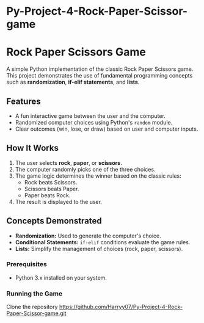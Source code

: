 # Py-Project-4-Rock-Paper-Scissor-game
# Rock Paper Scissors Game

A simple Python implementation of the classic Rock Paper Scissors game. This project demonstrates the use of fundamental programming concepts such as **randomization**, **if-elif statements**, and **lists**.

## Features
- A fun interactive game between the user and the computer.
- Randomized computer choices using Python's `random` module.
- Clear outcomes (win, lose, or draw) based on user and computer inputs.

## How It Works
1. The user selects **rock**, **paper**, or **scissors**.
2. The computer randomly picks one of the three choices.
3. The game logic determines the winner based on the classic rules:
   - Rock beats Scissors.
   - Scissors beats Paper.
   - Paper beats Rock.
4. The result is displayed to the user.

## Concepts Demonstrated
- **Randomization:** Used to generate the computer's choice.
- **Conditional Statements:** `if-elif` conditions evaluate the game rules.
- **Lists:** Simplify the management of choices (rock, paper, scissors).

### Prerequisites
- Python 3.x installed on your system.

### Running the Game
Clone the repository https://github.com/Harryy07/Py-Project-4-Rock-Paper-Scissor-game.git
